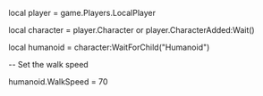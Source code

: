 local player = game.Players.LocalPlayer

local character = player.Character or player.CharacterAdded:Wait()

local humanoid = character:WaitForChild("Humanoid")

-- Set the walk speed

humanoid.WalkSpeed = 70
